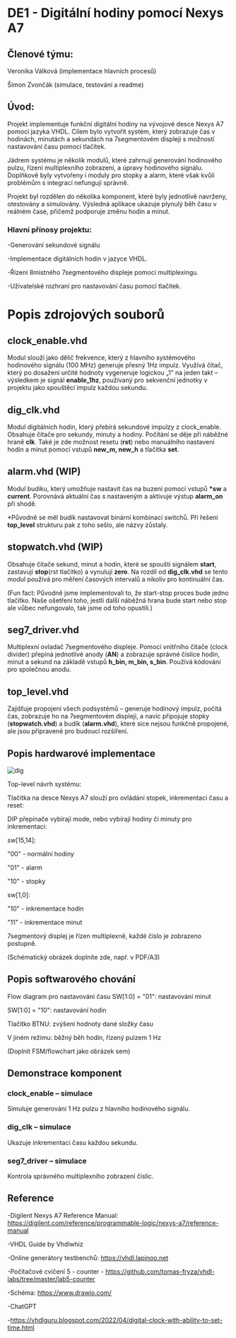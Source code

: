 # DE1 - Digitální hodiny pomocí Nexys A7
## Členové týmu:
Veronika Válková (implementace hlavních procesů)

Šimon Zvončák (simulace, testování a readme)

## Úvod:
Projekt implementuje funkční digitální hodiny na vývojové desce Nexys A7 pomocí jazyka VHDL. Cílem bylo vytvořit systém, který zobrazuje čas v hodinách, minutách a sekundách na 7segmentovém displeji s možností nastavování času pomocí tlačítek.

Jádrem systému je několik modulů, které zahrnují generování hodinového pulzu, řízení multiplexního zobrazení, a úpravy hodinového signálu. Doplňkově byly vytvořeny i moduly pro stopky a alarm, které však kvůli problémům s integrací nefungují správně. 

Projekt byl rozdělen do několika komponent, které byly jednotlivě navrženy, otestovány a simulovány. Výsledná aplikace ukazuje plynulý běh času v reálném čase, přičemž podporuje změnu hodin a minut.

### Hlavní přínosy projektu:

-Generování sekundové signálu

-Implementace digitálních hodin v jazyce VHDL.

-Řízení 8místného 7segmentového displeje pomocí multiplexingu.

-Uživatelské rozhraní pro nastavování času pomocí tlačítek.




# Popis zdrojových souborů
## clock_enable.vhd
Modul slouží jako dělič frekvence, který z hlavního systémového hodinového signálu (100 MHz) generuje přesný 1Hz impulz. Využívá čítač, který po dosažení určité hodnoty vygeneruje logickou „1“ na jeden takt – výsledkem je signál __enable_1hz__, používaný pro sekvenční jednotky v projektu jako spouštěcí impulz každou sekundu.

## dig_clk.vhd
Modul digitálních hodin, který přebírá sekundové impulzy z clock_enable. Obsahuje čítače pro sekundy, minuty a hodiny. Počítání se děje při náběžné hraně __clk__. Také je zde možnost resetu (__rst__) nebo manuálního nastavení hodin a minut pomocí vstupů __new_m, new_h__ a tlačítka __set__.

## alarm.vhd (WIP)
Modul budíku, který umožňuje nastavit čas na buzení pomocí vstupů __*sw__ a __current__. Porovnává aktuální čas s nastaveným a aktivuje výstup __alarm_on__ při shodě.

*Původně se měl budík nastavovat binární kombinací switchů. Při řešení __top_level__ strukturu pak z toho sešlo, ale názvy zůstaly.

## stopwatch.vhd (WIP)
Obsahuje čítače sekund, minut a hodin, které se spouští signálem __start__, zastavují __stop__(rst tlačítko) a vynulují __zero__. Na rozdíl od __dig_clk.vhd__ se tento modul používá pro měření časových intervalů a nikoliv pro kontinuální čas.

(Fun fact: Původně jsme implementovali to, že start-stop proces bude jedno tlačítko. Naše ošetření toho, jestli další náběžná hrana bude start nebo stop ale vůbec nefungovalo, tak jsme od toho opustili.)

## seg7_driver.vhd
Multiplexní ovladač 7segmentového displeje. Pomocí vnitřního čítače (clock divider) přepíná jednotlivé anody (__AN__) a zobrazuje správné číslice hodin, minut a sekund na základě vstupů __h_bin, m_bin, s_bin__. Používá kódování pro společnou anodu.

## top_level.vhd
Zajišťuje propojení všech podsystémů – generuje hodinový impulz, počítá čas, zobrazuje ho na 7segmentovém displeji, a navíc připojuje stopky (__stopwatch.vhd__) a budík (__alarm.vhd__), které sice nejsou funkčně propojené, ale jsou připravené pro budoucí rozšíření. 


## Popis hardwarové implementace

![dig](https://github.com/user-attachments/assets/99275c0d-4656-4c4e-a16c-0a627c42846e)

Top-level návrh systému:

Tlačítka na desce Nexys A7 slouží pro ovládání stopek, inkrementaci času a reset:

DIP přepínače vybírají mode, nebo vybírají hodiny či minuty pro inkrementaci:

sw[15,14]: 

"00" - normální hodiny

"01" - alarm

"10" - stopky

sw[1,0]:

"10" - inkrementace hodin

"11" - inkrementace minut

7segmentový displej je řízen multiplexně, každé číslo je zobrazeno postupně.

(Schématický obrázek doplníte zde, např. v PDF/A3)

## Popis softwarového chování
Flow diagram pro nastavování času
SW[1:0] = "01": nastavování minut

SW[1:0] = "10": nastavování hodin

Tlačítko BTNU: zvýšení hodnoty dané složky času

V jiném režimu: běžný běh hodin, řízený pulzem 1 Hz

(Doplnit FSM/flowchart jako obrázek sem)

## Demonstrace komponent
### clock_enable – simulace
Simuluje generování 1 Hz pulzu z hlavního hodinového signálu.

### dig_clk – simulace
Ukazuje inkrementaci času každou sekundu.

### seg7_driver – simulace
Kontrola správného multiplexního zobrazení číslic.

## Reference

-Digilent Nexys A7 Reference Manual: https://digilent.com/reference/programmable-logic/nexys-a7/reference-manual

-VHDL Guide by Vhdlwhiz

-Online generátory testbenchů: https://vhdl.lapinoo.net

-Počítačové cvičení 5 - counter - https://github.com/tomas-fryza/vhdl-labs/tree/master/lab5-counter

-Schéma: https://www.drawio.com/

-ChatGPT

-https://vhdlguru.blogspot.com/2022/04/digital-clock-with-ability-to-set-time.html




